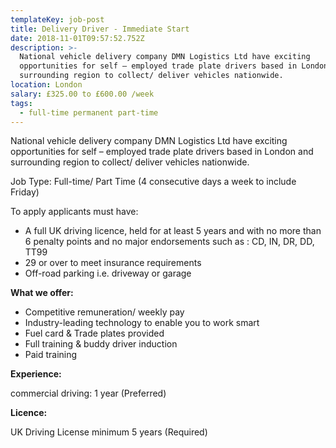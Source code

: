```yaml
---
templateKey: job-post
title: Delivery Driver - Immediate Start
date: 2018-11-01T09:57:52.752Z
description: >-
  National vehicle delivery company DMN Logistics Ltd have exciting
  opportunities for self – employed trade plate drivers based in London and
  surrounding region to collect/ deliver vehicles nationwide.
location: London
salary: £325.00 to £600.00 /week
tags:
  - full-time permanent part-time
---
```

National vehicle delivery company DMN Logistics Ltd have exciting opportunities for self – employed trade plate drivers based in London and surrounding region to collect/ deliver vehicles nationwide.

Job Type: Full-time/ Part Time (4 consecutive days a week to include Friday)

To apply applicants must have:

* A full UK driving licence, held for at least 5 years and with no more than 6 penalty points and no major endorsements such as : CD, IN, DR, DD, TT99
* 29 or over to meet insurance requirements
* Off-road parking i.e. driveway or garage

**What we offer:**

* Competitive remuneration/ weekly pay
* Industry-leading technology to enable you to work smart
* Fuel card & Trade plates provided
* Full training & buddy driver induction
* Paid training

**Experience:**

commercial driving: 1 year (Preferred)

**Licence:**

UK Driving License minimum 5 years (Required)
